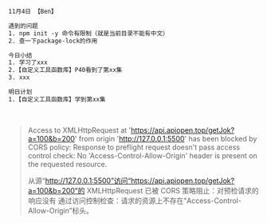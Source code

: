 ```html
11月4日 【Ben】

遇到的问题
1. npm init -y 命令有限制（就是当前目录不能有中文）
2. 查一下package-lock的作用

今日小结
1. 学习了xxx
2.【自定义工具函数库】P40看到了第xx集
3. xxx

明日计划
1.【自定义工具函数库】学到第xx集
```

​	

> Access to XMLHttpRequest at 'https://api.apiopen.top/getJok?a=100&b=200' from origin 'http://127.0.0.1:5500' has been blocked by CORS policy: Response to preflight request doesn't pass access control check: No 'Access-Control-Allow-Origin' header is present on the requested resource.
>
> 
>
> 从源“http://127.0.0.1:5500”访问“https://api.apiopen.top/getJok?a=100&b=200”的 XMLHttpRequest 已被 CORS 策略阻止：对预检请求的响应没有 通过访问控制检查：请求的资源上不存在“Access-Control-Allow-Origin”标头。

